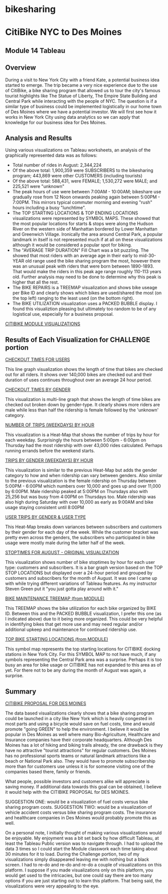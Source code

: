 # bikesharing
# CitiBike NYC to Des Moines
## Module 14 Tableau

## Overview
During a visit to New York City with a friend Kate, a potential business idea started to emerge.  The trip became a very nice experience due to the use of CitiBike, a bike sharing program that allowed us to tour the city's famous tourist highlights like The Statue of Liberty, The Empire State Building and Central Park while interacting with the people of NYC.  The question is if a similar type of business could be implemented logistically in our home town of Des Moines where we have a potential investor.  We will first see how it works in New York City using data analytics so we can apply that knowledge for our business idea for Des Moines.

## Analysis and Results
Using various visualizations on Tableau worksheets, an analysis of the graphically represented data was as follows:
* Total number of rides in August: 2,344,224
* Of the above total: 1,900,359 were SUBSCRIBERS to the bikesharing program; 443,869 were other CUSTOMERS (including tourists)
* Of the above total: 588,431, were FEMALE; 1,530,272 were MALE; and 225,521 were "unknown"
* The peak hours of use were between 7:00AM - 10:00AM; bikeshare use gradually rose from 12 Noon onwards peaking again between 5:00PM - 7:00PM.  This mirrors typical commuter morning and evening "rush" hours including a busy "lunchtime".
* The TOP STARTING LOCATIONS & TOP ENDING LOCATIONS visualizations were represented by SYMBOL MAPS.  These showed that the most popular locations for starts & stops were along the Hudson River on the western side of Manhattan bordered by Lower Manhattan and Greenwich Village.  Ironically the area around Central Park, a popular landmark in itself is not represented much if at all on these visualizations although it would be considered a popular spot for biking.
* The "AVERAGE TRIP DURATION" Fill Chart was a bit puzzling.  The showed that most riders with an average age in their early to mid-30-YEAR old range used the bike sharing program the most, however there was an unusual peak with riders that were born between 1890-1893.  That would make the riders in this peak age range roughly 110-113 years old.  Further analysis may need to be done to determine why this peak is higher that all the rest.
* The BIKE REPAIRS is a TREEMAP visualization and shows bike useage per Bike ID and clearly shows which bikes are used/shared the most (on the top left) ranging to the least used (on the bottom right).
* The BIKE UTILIZATION visualization uses a PACKED BUBBLE display.  I found this visualiztion pleasing but ultimately too random to be of any logistical use, especially for a business proposal.

[CITIBIKE MODULE VISUALIZATIONS](https://public.tableau.com/views/MOD14DASHBOARDNYCCITIBIKE/MOD14CITIBIKEDESMOINESPROPOSAL?:language=en-US&:display_count=n&:origin=viz_share_link)

## Results of Each Visualization for CHALLENGE portion

[CHECKOUT TIMES FOR USERS](https://public.tableau.com/views/CITIBIKEPROPOSALNYCtoDESMOINES/CITIBIKEPROPOSALFORDESMOINES?:language=en-US&:display_count=n&:origin=viz_share_link)

This line graph visualization shows the length of time that bikes are checked out for all riders.  It shows over 140,000 bikes are checked out and their duration of uses continues throughout over an average 24 hour period.

[CHECKOUT TIMES BY GENDER](https://public.tableau.com/shared/FC3W4T3JK?:display_count=n&:origin=viz_share_link)

This visualization is multi-line graph that shows the length of time bikes are checked out broken down by gender-type.  It clearly shows more riders are male while less than half the ridership is female followed by the 'unknown' category.

[NUMBER OF TRIPS (WEEKDAYS) BY HOUR](https://public.tableau.com/shared/WSH4M6HFY?:display_count=n&:origin=viz_share_link)

This visualization is a Heat-Map that shows the number of trips by hour for each weekday.  Surprisingly the hours between 5:00pm - 6:00pm on Thursday had the most ridership with over 43,000 rides calculated.  Perhaps running errands before the weekend starts.

[TRIPS BY GENDER (WEEKDAYS) BY HOUR](https://public.tableau.com/shared/ZTXWXTHGT?:display_count=n&:origin=viz_share_link)

This visualization is similar to the previous Heat-Map but adds the gender category to how and when ridership can vary between genders.  Also similar to the previous visualization is the female ridership on Thursday between 5:00PM - 6:00PM which numbers over 10,000 and goes up and over 11,000 by 6:00PM.  Male ridership peaked at 5:00PM on Thursdays also with 25,256 but was busy from 4:00PM on Thursdays too.  Male ridership was also high during Saturday with over 10,000 as early as 9:00AM and bike usage staying consistent until 8:00PM

[USER TRIPS BY GENDER & USER TYPE](https://public.tableau.com/shared/3QFWC2D8J?:display_count=n&:origin=viz_share_link)

This Heat-Map breaks down variances between subscribers and customers by their gender for each day of the week.  While the customer bracket was pretty even across the genders, the subscribers who participated in bike usage were mostly male during the latter half of the week.

[STOPTIMES FOR AUGUST - ORIGINAL VISUALIZATION](https://public.tableau.com/shared/69RSZNR35?:display_count=n&:origin=viz_share_link)

This visualization shows number of bike stoptimes by hour for each user type: customers and subscribers.  It is a bar graph version based on the TOP STOP LOCATIONS but displayed over a 24-hour period and grouped by customers and subscribers for the month of August.  It was one I came up with while trying different variations of Tableau features.  As my instructor Steven Green put it "you just gotta play around with it."

[BIKE MAINTENANCE TREEMAP (from MODULE)](https://public.tableau.com/shared/ZWZN72NR3?:display_count=n&:origin=viz_share_link)

This TREEMAP shows the bike utilization for each bike organized by BIKE ID.  Between this and the PACKED BUBBLE visualization, I prefer this one (as I indicated above) due to it being more organized.  This could be very helpful in identifying bikes that get more use and may need regular and/or additional upkeep and maintenance for continued ridership use.

[TOP BIKE STARTING LOCATIONS (from MODULE)](https://public.tableau.com/shared/XRJKMCKCP?:display_count=n&:origin=viz_share_link)

This symbol map represents the top starting locations for CITIBIKE docking stations in New York City.  For this SYMBOL MAP to not have much, if any symbols representing the Central Park area was a surprise.  Perhaps it is too busy an area for bike usage or CITIBIKE has not expanded to this area as of yet.  For there not to be any during the month of August was again, a surprise.


## Summary

[CITIBIKE PROPOSAL FOR DES MOINES](https://public.tableau.com/app/profile/takemi.oshiro/viz/CITIBIKEPROPOSALNYCtoDESMOINES/CITIBIKEPROPOSALFORDESMOINES)

The data based visualizations clearly shows that a bike sharing program could be launched in a city like New York which is heavily congested in most parts and using a bicycle would save on fuel costs, time and would promote "going GREEN" to help the environment.  I believe it would be popular in Des Moines as well where many Bio-Agriculture, Healthcare and Insurance companies have their corporate headquarters.  Although Des Moines has a lot of hiking and biking trails already, the one drawback is they have no attractive "tourist attractions" for regular customers.  Des Moines has no professional sports teams or natural landmark attractions like a beach or National Park also.  They would have to promote subscribership more than for customers use unless it is for someone visiting one of the companies based there, family or friends.

What people, possible investors and customers alike will appreciate is saving money.  If additional data towards this goal can be obtained, I believe it would help with the CITIBIKE PROPOSAL for DES MOINES. 

SUGGESTION ONE: would be a visualization of fuel costs versus bike sharing program costs.
SUGGESTION TWO: would be a visualization of vehicle accident costs versus bike sharing program costs.  The insurance and healthcare companies in Des Moines would probably promote this as well.

On a personal note, I initially thought of making various visualizations would be enjoyable.  My enjoyment was a bit set back by how difficult Tableau, at least the Tableau Public version was to navigate through.  I had to upload the data 3 times so I could start the Module classwork each time taking about 30 minutes for it to load.  During the Challenge portion, two of my visualizations simply disappeared leaving me with nothing but a black screen.  I had to re-do and re-do and re-do a couple of visualizations on this platform.  I suppose if you made visualizations only on this platform, you would get used to the intricacies, but one could say there are too many options if you are just starting out to learn this platform.  That being said, the visualizations were very appealing to the eye.  
